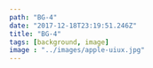 ```yaml
---
path: "BG-4"
date: "2017-12-18T23:19:51.246Z"
title: "BG-4"
tags: [background, image]
image : "../images/apple-uiux.jpg"
---
```

